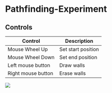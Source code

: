 # Pathfinding-Experiment

## Controls

| Control      | Description |
| ----------- | ----------- |
| Mouse Wheel Up      | Set start position      |
| Mouse Wheel Down    | Set end position        |
| Left mouse button | Draw walls |
| Right mouse button | Erase walls |


![](https://bornasadeghi.github.io/images/pathfinding.jpg)
